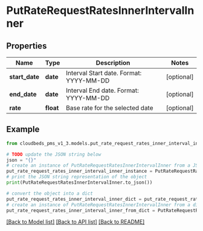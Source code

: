 # PutRateRequestRatesInnerIntervalInner


## Properties

Name | Type | Description | Notes
------------ | ------------- | ------------- | -------------
**start_date** | **date** | Interval Start date. Format: YYYY-MM-DD | [optional] 
**end_date** | **date** | Interval End date. Format: YYYY-MM-DD | [optional] 
**rate** | **float** | Base rate for the selected date | [optional] 

## Example

```python
from cloudbeds_pms_v1_3.models.put_rate_request_rates_inner_interval_inner import PutRateRequestRatesInnerIntervalInner

# TODO update the JSON string below
json = "{}"
# create an instance of PutRateRequestRatesInnerIntervalInner from a JSON string
put_rate_request_rates_inner_interval_inner_instance = PutRateRequestRatesInnerIntervalInner.from_json(json)
# print the JSON string representation of the object
print(PutRateRequestRatesInnerIntervalInner.to_json())

# convert the object into a dict
put_rate_request_rates_inner_interval_inner_dict = put_rate_request_rates_inner_interval_inner_instance.to_dict()
# create an instance of PutRateRequestRatesInnerIntervalInner from a dict
put_rate_request_rates_inner_interval_inner_from_dict = PutRateRequestRatesInnerIntervalInner.from_dict(put_rate_request_rates_inner_interval_inner_dict)
```
[[Back to Model list]](../README.md#documentation-for-models) [[Back to API list]](../README.md#documentation-for-api-endpoints) [[Back to README]](../README.md)


